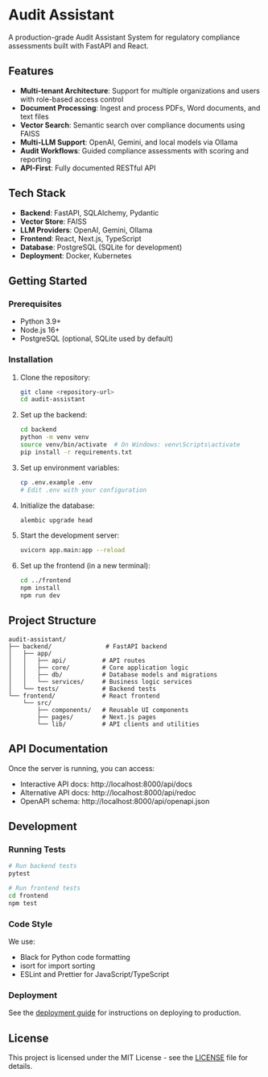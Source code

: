 # Audit Assistant

A production-grade Audit Assistant System for regulatory compliance assessments built with FastAPI and React.

## Features

- **Multi-tenant Architecture**: Support for multiple organizations and users with role-based access control
- **Document Processing**: Ingest and process PDFs, Word documents, and text files
- **Vector Search**: Semantic search over compliance documents using FAISS
- **Multi-LLM Support**: OpenAI, Gemini, and local models via Ollama
- **Audit Workflows**: Guided compliance assessments with scoring and reporting
- **API-First**: Fully documented RESTful API

## Tech Stack

- **Backend**: FastAPI, SQLAlchemy, Pydantic
- **Vector Store**: FAISS
- **LLM Providers**: OpenAI, Gemini, Ollama
- **Frontend**: React, Next.js, TypeScript
- **Database**: PostgreSQL (SQLite for development)
- **Deployment**: Docker, Kubernetes

## Getting Started

### Prerequisites

- Python 3.9+
- Node.js 16+
- PostgreSQL (optional, SQLite used by default)

### Installation

1. Clone the repository:
   ```bash
   git clone <repository-url>
   cd audit-assistant
   ```

2. Set up the backend:
   ```bash
   cd backend
   python -m venv venv
   source venv/bin/activate  # On Windows: venv\Scripts\activate
   pip install -r requirements.txt
   ```

3. Set up environment variables:
   ```bash
   cp .env.example .env
   # Edit .env with your configuration
   ```

4. Initialize the database:
   ```bash
   alembic upgrade head
   ```

5. Start the development server:
   ```bash
   uvicorn app.main:app --reload
   ```

6. Set up the frontend (in a new terminal):
   ```bash
   cd ../frontend
   npm install
   npm run dev
   ```

## Project Structure

```
audit-assistant/
├── backend/               # FastAPI backend
│   ├── app/
│   │   ├── api/          # API routes
│   │   ├── core/         # Core application logic
│   │   ├── db/           # Database models and migrations
│   │   └── services/     # Business logic services
│   └── tests/            # Backend tests
└── frontend/             # React frontend
    └── src/
        ├── components/   # Reusable UI components
        ├── pages/        # Next.js pages
        └── lib/          # API clients and utilities
```

## API Documentation

Once the server is running, you can access:

- Interactive API docs: http://localhost:8000/api/docs
- Alternative API docs: http://localhost:8000/api/redoc
- OpenAPI schema: http://localhost:8000/api/openapi.json

## Development

### Running Tests

```bash
# Run backend tests
pytest

# Run frontend tests
cd frontend
npm test
```

### Code Style

We use:
- Black for Python code formatting
- isort for import sorting
- ESLint and Prettier for JavaScript/TypeScript

### Deployment

See the [deployment guide](DEPLOYMENT.md) for instructions on deploying to production.

## License

This project is licensed under the MIT License - see the [LICENSE](LICENSE) file for details.
